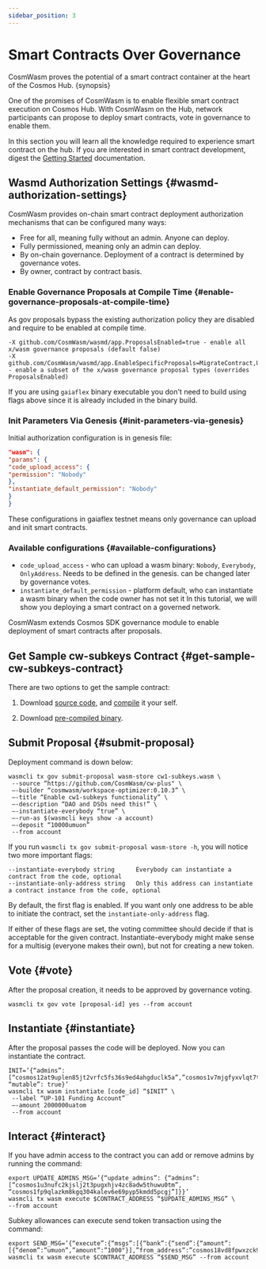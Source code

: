```yaml
---
sidebar_position: 3
---
```


# Smart Contracts Over Governance

CosmWasm proves the potential of a smart contract container at the heart of the Cosmos Hub. {synopsis}

One of the promises of CosmWasm is to enable flexible smart contract execution on Cosmos Hub. With CosmWasm on the Hub,
network participants can propose to deploy smart contracts, vote in governance to enable them.

In this section you will learn all the knowledge required to experience smart contract on the hub. If you are interested
in smart contract development, digest the [Getting Started](https://docs.cosmwasm.com/0.14/getting-started/intro)
documentation.

## Wasmd Authorization Settings {#wasmd-authorization-settings}

CosmWasm provides on-chain smart contract deployment authorization mechanisms that can be configured many ways:

- Free for all, meaning fully without an admin. Anyone can deploy.
- Fully permissioned, meaning only an admin can deploy.
- By on-chain governance. Deployment of a contract is determined by governance votes.
- By owner, contract by contract basis.

### Enable Governance Proposals at Compile Time {#enable-governance-proposals-at-compile-time}

As gov proposals bypass the existing authorization policy they are disabled and require to be enabled at compile time.

```
-X github.com/CosmWasm/wasmd/app.ProposalsEnabled=true - enable all x/wasm governance proposals (default false)
-X github.com/CosmWasm/wasmd/app.EnableSpecificProposals=MigrateContract,UpdateAdmin,ClearAdmin - enable a subset of the x/wasm governance proposal types (overrides ProposalsEnabled)
```

If you are using `gaiaflex` binary executable you don't need to build using flags above since it is already included in
the binary build.

### Init Parameters Via Genesis {#init-parameters-via-genesis}

Initial authorization configuration is in genesis file:

```json
"wasm": {
"params": {
"code_upload_access": {
"permission": "Nobody"
},
"instantiate_default_permission": "Nobody"
}
}
```

These configurations in gaiaflex testnet means only governance can upload and init smart contracts.

### Available configurations {#available-configurations}

- `code_upload_access` - who can upload a wasm binary: `Nobody`, `Everybody`, `OnlyAddress`. Needs to be defined in the
  genesis. can be changed later by governance votes.
- `instantiate_default_permission` - platform default, who can instantiate a wasm binary when the code owner has not set
  it In this tutorial, we will show you deploying a smart contract on a governed network.

CosmWasm extends Cosmos SDK governance module to enable deployment of smart contracts after proposals.

## Get Sample cw-subkeys Contract {#get-sample-cw-subkeys-contract}

There are two options to get the sample contract:

1. Download [source code](https://github.com/CosmWasm/cw-plus/tree/v0.1.1/contracts/cw20-base),
   and [compile](https://docs.cosmwasm.com/getting-started/compile-contract) it your self.

2. Download [pre-compiled binary](https://github.com/CosmWasm/cw-plus/releases/download/v0.1.1/cw20_base.wasm).

## Submit Proposal {#submit-proposal}

Deployment command is down below:

```shell
wasmcli tx gov submit-proposal wasm-store cw1-subkeys.wasm \
 --source “https://github.com/CosmWasm/cw-plus" \
 —-builder “cosmwasm/workspace-optimizer:0.10.3” \
 —-title “Enable cw1-subkeys functionality” \
 —-description “DAO and DSOs need this!” \
 —-instantiate-everybody “true” \
 —-run-as $(wasmcli keys show -a account)
 —-deposit “10000umuon”
 --from account
```

If you run `wasmcli tx gov submit-proposal wasm-store -h`, you will notice two more important flags:

```shell
--instantiate-everybody string      Everybody can instantiate a contract from the code, optional
--instantiate-only-address string   Only this address can instantiate a contract instance from the code, optional
```

By default, the first flag is enabled. If you want only one address to be able to initiate the contract, set
the `instantiate-only-address` flag.

If either of these flags are set, the voting committee should decide if that is acceptable for the given contract.
Instantiate-everybody might make sense for a multisig (everyone makes their own), but not for creating a new token.

## Vote {#vote}

After the proposal creation, it needs to be approved by governance voting.

```shell
wasmcli tx gov vote [proposal-id] yes --from account
```

## Instantiate {#instantiate}

After the proposal passes the code will be deployed. Now you can instantiate the contract.

```shell
INIT=’{“admins”: [“cosmos12at9uplen85jt2vrfc5fs36s9ed4ahgduclk5a”,”cosmos1v7mjgfyxvlqt7tzj2j9fwee82fh6ra0jvhrxyp”,”cosmos18rkzfn65485wq68p3ylv4afhgguq904djepfkk”,”cosmos1xxkueklal9vejv9unqu80w9vptyepfa95pd53u”], “mutable”: true}’
wasmcli tx wasm instantiate [code_id] “$INIT” \
 --label “UP-101 Funding Account”
 —-amount 2000000uatom
 --from account
```

## Interact {#interact}

If you have admin access to the contract you can add or remove admins by running the command:

```
export UPDATE_ADMINS_MSG=’{“update_admins”: {“admins”:[“cosmos1u3nufc2kjslj2t3pugxhjv4zc8adw5thuwu0tm”, “cosmos1fp9qlazkm8kgq304kalev6e69pyp5kmdd5pcgj”]}}’
wasmcli tx wasm execute $CONTRACT_ADDRESS “$UPDATE_ADMINS_MSG” \
--from account
```

Subkey allowances can execute send token transaction using the command:

```
export SEND_MSG=’{“execute”:{“msgs”:[{“bank”:{“send”:{“amount”:[{“denom”:”umuon”,”amount”:”1000"}],”from_address”:”cosmos18vd8fpwxzck93qlwghaj6arh4p7c5n89uzcee5",”to_address”:”cosmos1cs63ehtq6lw86vc87t42cnhcmydtnrffzdjhkz”}}}]}}’
wasmcli tx wasm execute $CONTRACT_ADDRESS “$SEND_MSG” --from account
```

